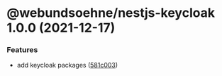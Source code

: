 # @webundsoehne/nestjs-keycloak 1.0.0 (2021-12-17)


### Features

* add keycloak packages ([581c003](https://gitlab.tailored-apps.com/ckilic/nx-test/commit/581c0037f2367c366e92360ce15a4867fd078907))
